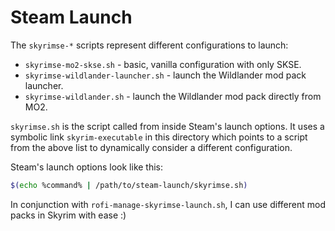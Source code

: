 # Steam Launch

The `skyrimse-*` scripts represent different configurations to launch:

- `skyrimse-mo2-skse.sh` - basic, vanilla configuration with only SKSE.
- `skyrimse-wildlander-launcher.sh` - launch the Wildlander mod pack launcher.
- `skyrimse-wildlander.sh` - launch the Wildlander mod pack directly from MO2.

`skyrimse.sh` is the script called from inside Steam's launch options. It uses
a symbolic link `skyrim-executable` in this directory which points to a script
from the above list to dynamically consider a different configuration.

Steam's launch options look like this:

```sh
$(echo %command% | /path/to/steam-launch/skyrimse.sh)
```

In conjunction with `rofi-manage-skyrimse-launch.sh`, I can use different mod
packs in Skyrim with ease :)
